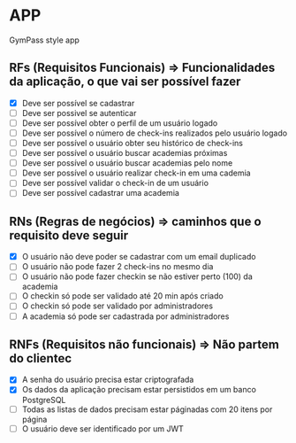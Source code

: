 # APP 

GymPass style app


## RFs (Requisitos Funcionais) => Funcionalidades da aplicação, o que vai ser possível fazer

 - [x] Deve ser possível se cadastrar 
 - [ ] Deve ser possivel se autenticar
 - [ ] Deve ser possível obter o perfil de um usuário logado 
 - [ ] Deve ser possível o número de check-ins realizados pelo usuário logado
 - [ ] Deve ser possível o usuário obter seu histórico de check-ins 
 - [ ] Deve ser possível o usuário buscar academias próximas
 - [ ] Deve ser possível o usuário buscar academias pelo nome 
 - [ ] Deve ser possível o usuário realizar check-in em uma cademia
 - [ ] Deve ser possível validar o check-in de um usuário
 - [ ] Deve ser possível cadastrar uma academia

## RNs (Regras de negócios) => caminhos que o requisito deve seguir

 - [x] O usuário não deve poder se cadastrar com um email duplicado
 - [ ] O usuário não pode fazer 2 check-ins no mesmo dia 
 - [ ] O usuário não pode fazer checkin se não estiver perto  (100) da academia
 - [ ] O checkin só pode ser validado até 20 min após criado
 - [ ] O checkin só pode ser validado por administradores 
 - [ ] A academia só pode ser cadastrada por administradores 

## RNFs (Requisitos não funcionais) => Não partem do clientec 

 - [x] A senha do usuário precisa estar criptografada 
 - [x] Os dados da aplicação precisam estar persistidos em um banco PostgreSQL 
 - [ ] Todas as listas de dados precisam estar páginadas com 20 itens por página
 - [ ] O usuário deve ser identificado por um JWT 